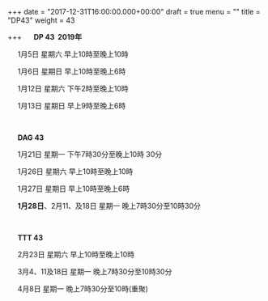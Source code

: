 +++
date = "2017-12-31T16:00:00.000+00:00"
draft = true
menu = ""
title = "DP43"
weight = 43

+++
     **DP 43  2019年**

     1月5日 星期六 早上10時至晚上10時

     1月6日 星期日 早上10時至晚上6時

     1月12日 星期六 下午2時至晚上10時

     1月13日 星期日 早上9時至晚上6時

 

     **DAG 43**

     1月21日 星期一 下午7時30分至晚上10時 30分

     1月26日 星期六 早上10時至晚上10時

     1月27日 星期日 早上10時至晚上6時

     **1月28日**、2月11、及18日 星期一 晚上7時30分至10時30分

 

     **TTT 43**

     2月23日 星期六 早上10時至晚上10時

     3月4、11及18日 星期一 晚上7時30分至10時30分

     4月8日 星期一 晚上7時30分至10時(重聚)
